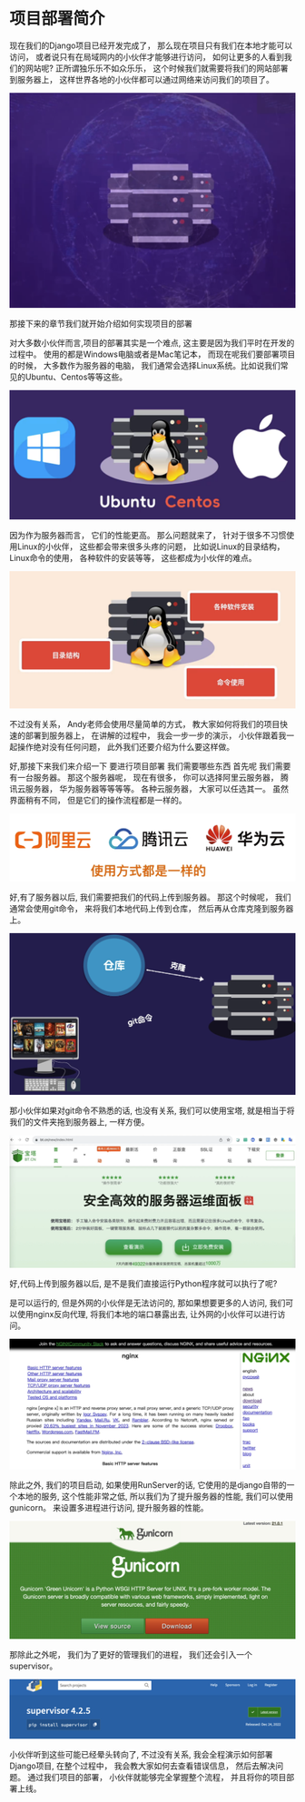 # 项目部署简介
现在我们的Django项目已经开发完成了，
那么现在项目只有我们在本地才能可以访问，
或者说只有在局域网内的小伙伴才能够进行访问，
如何让更多的人看到我们的网站呢?
正所谓独乐乐不如众乐乐，
这个时候我们就需要将我们的网站部署到服务器上，
这样世界各地的小伙伴都可以通过网络来访问我们的项目了。

![图42-互联网](imgs/图42-互联网.png)

那接下来的章节我们就开始介绍如何实现项目的部署
<!-- trancate -->

对大多数小伙伴而言,项目的部署其实是一个难点,
这主要是因为我们平时在开发的过程中。
使用的都是Windows电脑或者是Mac笔记本，
而现在呢我们要部署项目的时候，
大多数作为服务器的电脑，
我们通常会选择Linux系统。比如说我们常见的Ubuntu、Centos等等这些。

![图42-linux系统](imgs/图42-linux系统.png)

因为作为服务器而言，
它们的性能更高。
那么问题就来了，
针对于很多不习惯使用Linux的小伙伴，
这些都会带来很多头疼的问题，
比如说Linux的目录结构，
Linux命令的使用，
各种软件的安装等等，
这些都成为小伙伴的难点。

![图42-linux知识](imgs/图42-linux知识.png)

不过没有关系，
Andy老师会使用尽量简单的方式，
教大家如何将我们的项目快速的部署到服务器上，
在讲解的过程中，
我会一步一步的演示，
小伙伴跟着我一起操作绝对没有任何问题，
此外我们还要介绍为什么要这样做。


好,那接下来我们来介绍一下
要进行项目部署
我们需要哪些东西
首先呢
我们需要有一台服务器。
那这个服务器呢，
现在有很多，
你可以选择阿里云服务器，
腾讯云服务器，
华为服务器等等等等。
各种云服务器，
大家可以任选其一。
虽然界面稍有不同，
但是它们的操作流程都是一样的。

![图42-常见云服务器](imgs/图42-常见云服务器.png)

好,有了服务器以后,
我们需要把我们的代码上传到服务器。
那这个时候呢，
我们通常会使用git命令，
来将我们本地代码上传到仓库，
然后再从仓库克隆到服务器上。

![图42-git使用](imgs/图42-git使用.png)

那小伙伴如果对git命令不熟悉的话,
也没有关系,
我们可以使用宝塔,
就是相当于将我们的文件夹拖到服务器上,
一样方便。

![图42-宝塔面板](imgs/图42-宝塔面板.png)


好,代码上传到服务器以后,
是不是我们直接运行Python程序就可以执行了呢?

是可以运行的,
但是外网的小伙伴是无法访问的,
那如果想要更多的人访问,
我们可以使用nginx反向代理,
将我们本地的端口暴露出去,
让外网的小伙伴可以进行访问。

![图42-nginx代理.png](imgs/图42-nginx代理.png)

除此之外,
我们的项目启动,
如果使用RunServer的话,
它使用的是django自带的一个本地的服务,
这个性能非常之低,
所以我们为了提升服务器的性能,
我们可以使用gunicorn。
来设置多进程进行访问,
提升服务器的性能。

![图42-gunicorn](imgs/图42-gunicorn.png)

那除此之外呢，
我们为了更好的管理我们的进程，
我们还会引入一个supervisor。

![图42-supervisor](imgs/图42-supervisor.png)

小伙伴听到这些可能已经晕头转向了,
不过没有关系,
我会全程演示如何部署Django项目,
在整个过程中，
我会教大家如何去查看错误信息，
然后去解决问题。
通过我们项目的部署，
小伙伴就能够完全掌握整个流程，
并且将你的项目部署上线。
